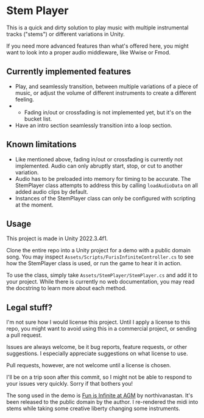 # Stem Player

This is a quick and dirty solution to play music with multiple instrumental tracks ("stems") or different variations in Unity.

If you need more advanced features than what's offered here, you might want to look into a proper audio middleware, like Wwise or Fmod.

## Currently implemented features

- Play, and seamlessly transition, between multiple variations of a piece of music, or adjust the volume of different instruments to create a different feeling.
- - Fading in/out or crossfading is not implemented yet, but it's on the bucket list.
- Have an intro section seamlessly transition into a loop section.

## Known limitations

- Like mentioned above, fading in/out or crossfading is currently not implemented. Audio can only abruptly start, stop, or cut to another variation.
- Audio has to be preloaded into memory for timing to be accurate. The StemPlayer class attempts to address this by calling `loadAudioData` on all added audio clips by default.
- Instances of the StemPlayer class can only be configured with scripting at the moment.

## Usage

This project is made in Unity 2022.3.4f1.

Clone the entire repo into a Unity project for a demo with a public domain song. You may inspect `Assets/Scripts/FurisInfiniteController.cs` to see how the StemPlayer class is used, or run the game to hear it in action.

To use the class, simply take `Assets/StemPlayer/StemPlayer.cs` and add it to your project. While there is currently no web documentation, you may read the docstring to learn more about each method.

## Legal stuff?

I'm not sure how I would license this project. Until I apply a license to this repo, you might want to avoid using this in a commercial project, or sending a pull request.

Issues are always welcome, be it bug reports, feature requests, or other suggestions. I especially appreciate suggestions on what license to use.

Pull requests, however, are not welcome until a license is chosen.

I'll be on a trip soon after this commit, so I might not be able to respond to your issues very quickly. Sorry if that bothers you!

The song used in the demo is [Fun is Infinite at AGM](https://opengameart.org/content/fun-is-infinite-at-agm) by northivanastan. It's been released to the public domain by the author. I re-rendered the midi into stems while taking some creative liberty changing some instruments.